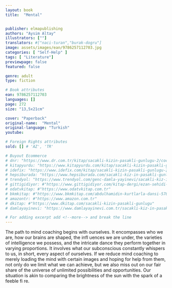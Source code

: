 ```yaml
---
layout: book
title:  "Mental"


publisher: elmapublishing
authors: "Aysim Altay"
illustrators: [""]
translators: #["naci-turan","burak-dogru"]
image: assets/images/ean/9786257112703.jpg
categories: [ "Self-Help" ]
tags: [ "Literature"]
previewpage: false
featured: false

genre: adult
type: fiction

# Book attributes
ean: 9786257112703
languages: []
page: 272
size: "13,5x21cm"

cover: "Paperback"
original-name:  "Mental"
original-language: "Turkish"
youtube:

# Foreign Rights attributes
sold: [] # 'AZ', 'TR'

# Buyout Ecommerce
# dnr: "https://www.dr.com.tr/kitap/sacakli-kizin-pasakli-gunlugu-2/cocuk-ve-genclik/genclik-10-yas/roman-oyku/urunno=0001893059001"
# kitapyurdu: "https://www.kitapyurdu.com/kitap/sacakli-kizin-pasakli-gunlugu-2-/560122.html&filter_name=Sa%C3%A7akl%C4%B1+K%C4%B1z%27%C4%B1n+Pasakl%C4%B1+G%C3%BCnl%C3%BC%C4%9F%C3%BC+2"
# idefix: "https://www.idefix.com/kitap/sacakli-kizin-pasakli-gunlugu-2/cocuk-ve-genclik/genclik-10-yas/roman-oyku/urunno=0001893059001"
# hepsiburada: "https://www.hepsiburada.com/sacakli-kiz-in-pasakli-gunlugu-2-damla-yayinevi-p-HBV000012ER86"
# trendyol: "https://www.trendyol.com/genc-damla-yayinevi/sacakli-kiz-in-pasakli-gunlugu-2-p-54825777"
# gittigidiyor: #"https://www.gittigidiyor.com/kitap-dergi/ezan-sehidi-adnan-menderes_pdp_732728793"
# odatvkitap: #"https://www.odatvkitap.com.tr"
# bkmkitap: #"https://www.bkmkitap.com/abdulhamidin-kurtlarla-dansi-578226"
# amazontr: #"https://www.amazon.com.tr"
# dkitap: #"https://www.dkitap.com/sacakli-kizin-pasakli-gunlugu"
# damlayayinevi: "https://www.damlayayinevi.com.tr/sacakli-kiz-in-pasakli-gunlugu-2-bu-iste-bi-terslik-var"

# For adding excerpt add <!--more--> and break the line
---
```

The path to mind coaching begins with ourselves.
It encompasses who we are, how our brains are
shaped, the infl uences we are under, the varieties
of intelligence we possess, and the intricate dance
they perform together in varying proportions. It involves what our subconscious constantly whispers
to us, in short, every aspect of ourselves. If we
reduce mind coaching to merely loading the mind
with certain images and hoping for help from them,
not only do we limit what we can achieve, but we
also miss out on our fair share of the universe of
unlimited possibilities and opportunities. Our situation is akin to comparing the brightness of the sun
with the spark of a feeble fi re.
<!--more--> 

